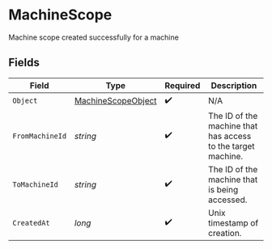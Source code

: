 # MachineScope

Machine scope created successfully for a machine


## Fields

| Field                                                               | Type                                                                | Required                                                            | Description                                                         |
| ------------------------------------------------------------------- | ------------------------------------------------------------------- | ------------------------------------------------------------------- | ------------------------------------------------------------------- |
| `Object`                                                            | [MachineScopeObject](../../Models/Components/MachineScopeObject.md) | :heavy_check_mark:                                                  | N/A                                                                 |
| `FromMachineId`                                                     | *string*                                                            | :heavy_check_mark:                                                  | The ID of the machine that has access to the target machine.        |
| `ToMachineId`                                                       | *string*                                                            | :heavy_check_mark:                                                  | The ID of the machine that is being accessed.                       |
| `CreatedAt`                                                         | *long*                                                              | :heavy_check_mark:                                                  | Unix timestamp of creation.                                         |